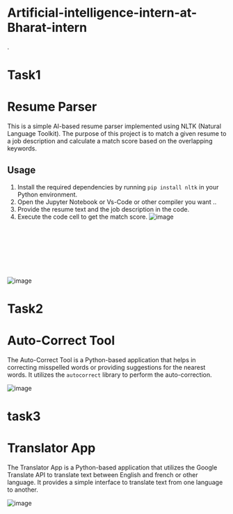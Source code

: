# Artificial-intelligence-intern-at-Bharat-intern

.
# Task1
# Resume Parser

This is a simple AI-based resume parser implemented using NLTK (Natural Language Toolkit). The purpose of this project is to match a given resume to a job description and calculate a match score based on the overlapping keywords.

## Usage

1. Install the required dependencies by running `pip install nltk` in your Python environment.
2. Open the Jupyter Notebook or Vs-Code or other compiler you want ..
3. Provide the resume text and the job description in the code.
4. Execute the code cell to get the match score.
![image](https://github.com/chesta13/Task1/assets/114438600/bd050b8d-87db-42b9-902d-e7a18cf245d8)
<br>
<br>

<br>
<br>
<br>
<br>

![image](https://github.com/chesta13/Task1/assets/114438600/e08ae3ac-5156-4506-b429-7decbf48fb99)

# Task2
# Auto-Correct Tool

The Auto-Correct Tool is a Python-based application that helps in correcting misspelled words or providing suggestions for the nearest words. It utilizes the `autocorrect` library to perform the auto-correction.


![image](https://github.com/chesta13/Task2/assets/114438600/a84f3802-afc3-4621-a944-59f04a50ceab)

# task3
# Translator App

The Translator App is a Python-based application that utilizes the Google Translate API to translate text between English and french or other language. It provides a simple interface to translate text from one language to another.

![image](https://github.com/chesta13/task3/assets/114438600/d62d1845-2c1d-48c8-bd13-2347860a4cdb)
